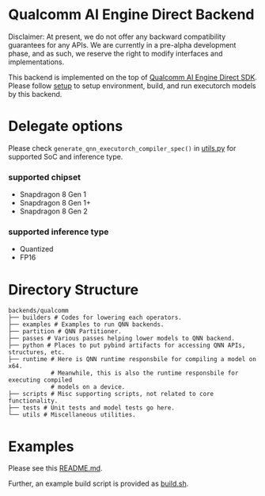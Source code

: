 # Qualcomm AI Engine Direct Backend

Disclaimer: At present, we do not offer any backward compatibility guarantees
for any APIs. We are currently in a pre-alpha development phase, and as such,
we reserve the right to modify interfaces and implementations.

This backend is implemented on the top of
[Qualcomm AI Engine Direct SDK](https://developer.qualcomm.com/software/qualcomm-ai-engine-direct-sdk).
Please follow [setup](setup.md) to setup environment, build, and run executorch models by this backend.

# Delegate options

Please check `generate_qnn_executorch_compiler_spec()` in
[utils.py](backends/qualcomm/utils/utils.py) for supported SoC and inference type.

### supported chipset
- Snapdragon 8 Gen 1
- Snapdragon 8 Gen 1+
- Snapdragon 8 Gen 2

### supported inference type
- Quantized
- FP16

# Directory Structure

```
backends/qualcomm
├── builders # Codes for lowering each operators.
├── examples # Examples to run QNN backends.
├── partition # QNN Partitioner.
├── passes # Various passes helping lower models to QNN backend.
├── python # Places to put pybind artifacts for accessing QNN APIs, structures, etc.
├── runtime # Here is QNN runtime responsbile for compiling a model on x64.
            # Meanwhile, this is also the runtime responsbile for executing compiled
            # models on a device.
├── scripts # Misc supporting scripts, not related to core functionality.
├── tests # Unit tests and model tests go here.
└── utils # Miscellaneous utilities.
```

# Examples

Please see this [README.md](../../examples/backend/qualcomm/README.md).

Further, an example build script is provided as [build.sh](scripts/build.sh).

